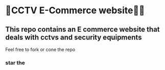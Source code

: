 # 🔗CCTV E-Commerce website🚀🔥 
## This repo contains an E commerce  website that deals with cctvs and security equipments
Feel free to fork or cone the repo

### star the 
